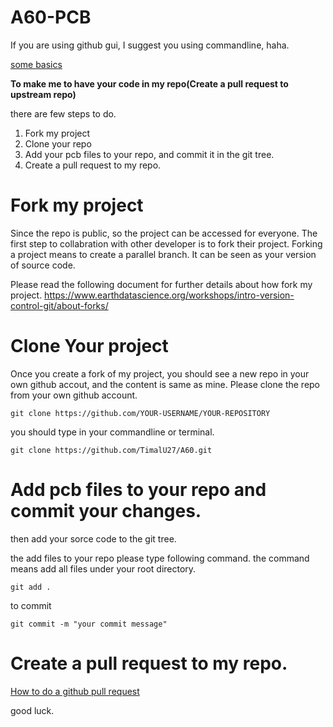 # A60-PCB

If you are using github gui, I suggest you using commandline, haha.

[some basics](https://www.earthdatascience.org/workshops/intro-version-control-git/basic-git-commands/)

__To make me to have your code in my repo(Create a pull request to upstream repo)__ 

there are few steps to do.

1. Fork my project
2. Clone your repo
3. Add your pcb files to your repo, and commit it in the git tree.
4. Create a pull request to my repo.


# Fork my project

Since the repo is public, so the project can be accessed for everyone. The 
first step to collabration with other developer is to fork their project. 
Forking a project means to create a parallel branch. It can be seen as your version of source code.

Please read the following document for further details about how fork my project.
https://www.earthdatascience.org/workshops/intro-version-control-git/about-forks/


# Clone Your project

Once you create a fork of my project, you should see a new repo in your own 
github accout, and the content is same as mine. Please clone the repo from your own github account.

```
git clone https://github.com/YOUR-USERNAME/YOUR-REPOSITORY
```

you should type in your commandline or terminal.

```
git clone https://github.com/TimalU27/A60.git
```


# Add pcb files to your repo and commit your changes.

then add your sorce code to the git tree.

the add files to your repo please type following command. the command means 
add all files under your root directory.

```
git add .
```

to commit 

```
git commit -m "your commit message"
```


# Create a pull request to my repo.

[How to do a github pull request](https://stackoverflow.com/questions/14680711/how-to-do-a-github-pull-request)

good luck.




